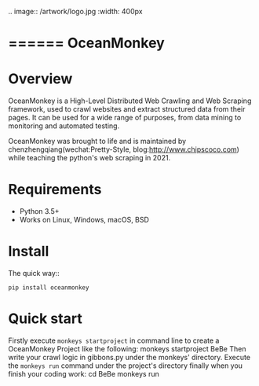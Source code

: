 .. image:: /artwork/logo.jpg
   :width: 400px
   
======
OceanMonkey
======

Overview
========

OceanMonkey is a High-Level Distributed Web Crawling and Web Scraping framework, used to
crawl websites and extract structured data from their pages. It can be used for
a wide range of purposes, from data mining to monitoring and automated testing.

OceanMonkey was brought to life and is maintained by chenzhengqiang(wechat:Pretty-Style, blog:http://www.chipscoco.com) while teaching the python's web scraping in 2021.

Requirements
============

* Python 3.5+
* Works on Linux, Windows, macOS, BSD

Install
=======

The quick way::

    pip install oceanmonkey

Quick start
=============
Firstly execute `monkeys startproject` in command line to create a OceanMonkey Project like the following:
    monkeys startproject BeBe
Then write your crawl logic in gibbons.py under the monkeys' directory.
Execute the `monkeys run` command under the project's directory finally when you finish your coding work:
    cd BeBe
    monkeys run



